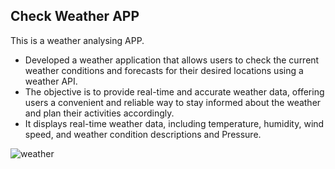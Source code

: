 ## Check Weather APP
This is a weather analysing APP.<br>
- Developed a weather application that allows users to
check the current weather conditions and forecasts
for their desired locations using a weather API.
- The objective is to provide real-time and accurate
weather data, offering users a convenient and reliable
way to stay informed about the weather and plan
their activities accordingly.
- It displays real-time weather data, including
temperature, humidity, wind speed, and weather
condition descriptions and Pressure.<br>

![weather](https://github.com/risingstar-bit/MyProjects/assets/85429920/edfb949a-d862-44ae-b420-485a8b194fed)
